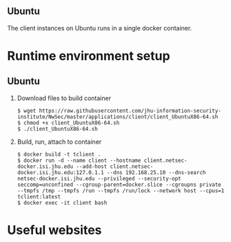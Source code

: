 ## Ubuntu
The client instances on Ubuntu runs in a single docker container.

# Runtime environment setup
## Ubuntu
1. Download files to build container
    ```
    $ wget https://raw.githubusercontent.com/jhu-information-security-institute/NwSec/master/applications/client/client_UbuntuX86-64.sh
    $ chmod +x client_UbuntuX86-64.sh
    $ ./client_UbuntuX86-64.sh
    ```
1. Build, run, attach to container
    ```
    $ docker build -t tclient .
    $ docker run -d --name client --hostname client.netsec-docker.isi.jhu.edu --add-host client.netsec-docker.isi.jhu.edu:127.0.1.1 --dns 192.168.25.10 --dns-search netsec-docker.isi.jhu.edu --privileged --security-opt seccomp=unconfined --cgroup-parent=docker.slice --cgroupns private --tmpfs /tmp --tmpfs /run --tmpfs /run/lock --network host --cpus=1 tclient:latest
    $ docker exec -it client bash 
    ```
# Useful websites
